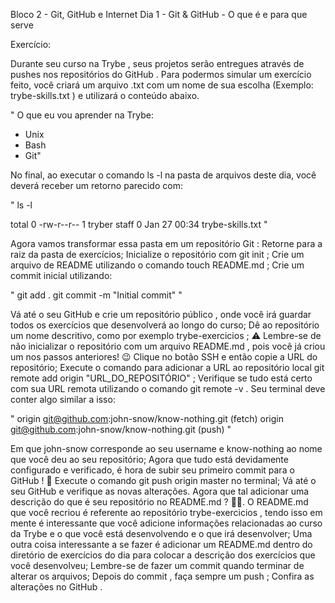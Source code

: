Bloco 2 - Git, GitHub e Internet
Dia 1 - Git & GitHub - O que é e para que serve

Exercício:

Durante seu curso na Trybe , seus projetos serão entregues através de pushes nos repositórios do GitHub . Para podermos simular um exercício feito, você criará um arquivo .txt com um nome de sua escolha (Exemplo: trybe-skills.txt ) e utilizará o conteúdo abaixo.

"
O que eu vou aprender na Trybe:

- Unix
- Bash
- Git"

No final, ao executar o comando ls -l na pasta de arquivos deste dia, você deverá receber um retorno parecido com:

"
ls -l

total 0
-rw-r--r-- 1 tryber staff 0 Jan 27 00:34 trybe-skills.txt
"

Agora vamos transformar essa pasta em um repositório Git :
Retorne para a raiz da pasta de exercícios;
Inicialize o repositório com git init ;
Crie um arquivo de README utilizando o comando touch README.md ;
Crie um commit inicial utilizando:

"
git add .
git commit -m "Initial commit"
"

Vá até o seu GitHub e crie um repositório público , onde você irá guardar todos os exercícios que desenvolverá ao longo do curso;
Dê ao repositório um nome descritivo, como por exemplo trybe-exercicios ;
⚠️ Lembre-se de não inicializar o repositório com um arquivo README.md , pois você já criou um nos passos anteriores! 😉
Clique no botão SSH e então copie a URL do repositório;
Execute o comando para adicionar a URL ao repositório local git remote add origin "URL_DO_REPOSITÓRIO" ;
Verifique se tudo está certo com sua URL remota utilizando o comando git remote -v . Seu terminal deve conter algo similar a isso:

"
origin git@github.com:john-snow/know-nothing.git (fetch)
origin git@github.com:john-snow/know-nothing.git (push)
"

Em que john-snow corresponde ao seu username e know-nothing ao nome que você deu ao seu repositório;
Agora que tudo está devidamente configurado e verificado, é hora de subir seu primeiro commit para o GitHub ! 🤩
Execute o comando git push origin master no terminal;
Vá até o seu GitHub e verifique as novas alterações.
Agora que tal adicionar uma descrição do que é seu repositório no README.md ? 💪🏼.
O README.md que você recriou é referente ao repositório trybe-exercicios , tendo isso em mente é interessante que você adicione informações relacionadas ao curso da Trybe e o que você está desenvolvendo e o que irá desenvolver;
Uma outra coisa interessante a se fazer é adicionar um README.md dentro do diretório de exercícios do dia para colocar a descrição dos exercícios que você desenvolveu;
Lembre-se de fazer um commit quando terminar de alterar os arquivos;
Depois do commit , faça sempre um push ;
Confira as alterações no GitHub .
